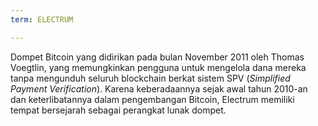 ```yaml
---
term: ELECTRUM

---
```

Dompet Bitcoin yang didirikan pada bulan November 2011 oleh Thomas Voegtlin, yang memungkinkan pengguna untuk mengelola dana mereka tanpa mengunduh seluruh blockchain berkat sistem SPV (*Simplified Payment Verification*). Karena keberadaannya sejak awal tahun 2010-an dan keterlibatannya dalam pengembangan Bitcoin, Electrum memiliki tempat bersejarah sebagai perangkat lunak dompet.